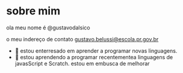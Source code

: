 # sobre mim
 ola meu nome é @gustavodalsico
 
o meu indereço de contato gustavo.belussi@escola.pr.gov.br
- 👀 estou enterresado em aprender a programar novas linguagens.
- 🌱 estou aprendendo a programar recentementea linguagens de javasScript e Scratch.
estou em embusca de melhorar
